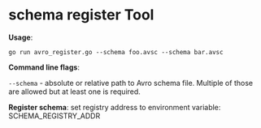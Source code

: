 schema register Tool 
===============================

**Usage**:

`go run avro_register.go --schema foo.avsc --schema bar.avsc`

**Command line flags**:

`--schema` - absolute or relative path to Avro schema file. Multiple of those are allowed but at least one is required.

**Register schema**:
set registry address to environment variable: SCHEMA_REGISTRY_ADDR 
